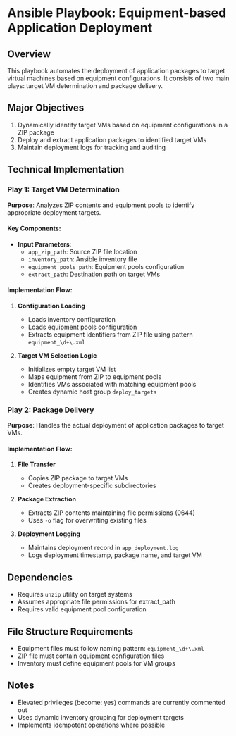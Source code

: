 # Ansible Playbook: Equipment-based Application Deployment

## Overview

This playbook automates the deployment of application packages to target virtual machines based on equipment configurations. It consists of two main plays: target VM determination and package delivery.

## Major Objectives

1. Dynamically identify target VMs based on equipment configurations in a ZIP package
2. Deploy and extract application packages to identified target VMs
3. Maintain deployment logs for tracking and auditing

## Technical Implementation

### Play 1: Target VM Determination

**Purpose**: Analyzes ZIP contents and equipment pools to identify appropriate deployment targets.

#### Key Components:

- **Input Parameters**:
  - `app_zip_path`: Source ZIP file location
  - `inventory_path`: Ansible inventory file
  - `equipment_pools_path`: Equipment pools configuration
  - `extract_path`: Destination path on target VMs

#### Implementation Flow:

1. **Configuration Loading**

   - Loads inventory configuration
   - Loads equipment pools configuration
   - Extracts equipment identifiers from ZIP file using pattern `equipment_\d+\.xml`
2. **Target VM Selection Logic**

   - Initializes empty target VM list
   - Maps equipment from ZIP to equipment pools
   - Identifies VMs associated with matching equipment pools
   - Creates dynamic host group `deploy_targets`

### Play 2: Package Delivery

**Purpose**: Handles the actual deployment of application packages to target VMs.

#### Implementation Flow:

1. **File Transfer**

   - Copies ZIP package to target VMs
   - Creates deployment-specific subdirectories
2. **Package Extraction**

   - Extracts ZIP contents maintaining file permissions (0644)
   - Uses `-o` flag for overwriting existing files
3. **Deployment Logging**

   - Maintains deployment record in `app_deployment.log`
   - Logs deployment timestamp, package name, and target VM

## Dependencies

- Requires `unzip` utility on target systems
- Assumes appropriate file permissions for extract_path
- Requires valid equipment pool configuration

## File Structure Requirements

- Equipment files must follow naming pattern: `equipment_\d+\.xml`
- ZIP file must contain equipment configuration files
- Inventory must define equipment pools for VM groups

## Notes

- Elevated privileges (become: yes) commands are currently commented out
- Uses dynamic inventory grouping for deployment targets
- Implements idempotent operations where possible
